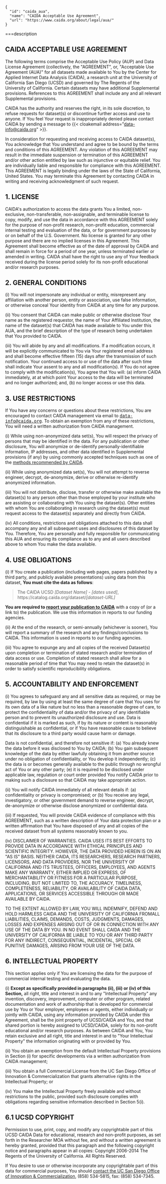 ~~~metadata
{
  "id": "caida_aua",
  "name": "CAIDA Acceptable Use Agreement",
  "url": "https://www.caida.org/about/legal/aua/"
}
~~~

===description

## CAIDA ACCEPTABLE USE AGREEMENT

The following terms comprise the Acceptable Use Policy (AUP) and Data License Agreement (collectively, the "AGREEMENT", or, "Acceptable Use Agreement (AUA)" for all datasets made available to You by the Center for Applied Internet Data Analysis (CAIDA), a research unit at the University of California San Diego (UCSD) and governed by The Regents of the University of California. Certain datasets may have additional Supplemental provisions. References to this AGREEMENT shall include any and all relevant Supplemental provisions.

CAIDA has the authority and reserves the right, in its sole discretion, to refuse requests for dataset(s) or discontinue further access and use to anyone. If You feel Your request is inappropriately denied please contact CAIDA by sending a message to {{< cloakemail address="data-info@caida.org" >}}.

In consideration for requesting and receiving access to CAIDA dataset(s), You acknowledge that You understand and agree to be bound by the terms and conditions of this AGREEMENT. Any violation of this AGREEMENT may result in the immediate suspension or termination of this AGREEMENT and/or other action entitled by law such as injunctive or equitable relief. You are individually liable and responsible for compliance with this AGREEMENT. This AGREEMENT is legally binding under the laws of the State of California, United States. You may terminate this Agreement by contacting CAIDA in writing and receiving acknowledgment of such request.

## 1\. LICENSE

CAIDA's authorization to access the data grants You a limited, non-exclusive, non-transferable, non-assignable, and terminable license to copy, modify, and use the data in accordance with this AGREEMENT solely for the purpose of non-profit research, non-profit education, commercial internal testing and evaluation of the data, or for government purposes by or on behalf of the U.S. Government. No license is granted for any other purpose and there are no implied licenses in this Agreement. This Agreement shall become effective as of the date of approval by CAIDA and shall remain in force for a period of one year, unless terminated earlier or amended in writing. CAIDA shall have the right to use any of Your feedback received during the license period solely for its non-profit educational and/or research purposes.

## 2\. GENERAL CONDITIONS

(i) You will not impersonate any individual or entity, misrepresent any affiliation with another person, entity or association, use false information, or otherwise conceal Your identity from CAIDA at any time for any purpose.

(ii) You consent that CAIDA can make public or otherwise disclose Your name as the registered requestor, the name of Your Affiliated Institution, the name of the dataset(s) that CAIDA has made available to You under this AUA, and the brief description of the type of research being undertaken that You provided to CAIDA.

(iii) You will abide by any and all modifications. If a modification occurs, it will be explicitly communicated to You via Your registered email address and shall become effective fifteen (15) days after the transmission of such notification. Your continued access to or use of the data after such time shall indicate Your assent to any and all modification(s). If You do not agree to comply with the modification(s), You agree that You will: (a) inform CAIDA immediately, at at which point Your access to the data will be terminated and no longer authorized; and, (b) no longer access or use this data.

## 3\. USE RESTRICTIONS

If You have any concerns or questions about these restrictions, You are encouraged to contact CAIDA management via email to <tt>data-info@caida.org</tt>. To obtain an exemption from any of these restrictions, You will need a written authorization from CAIDA management.

(i) While using non-anonymized data set(s), You will respect the privacy of persons that may be identified in the data. For any publication or other disclosure, You will anonymize or de-identify personally-identifiable information, IP addresses, and other data identified in Supplemental provisions (if any) by using commonly accepted techniques such as one of the [methods recommended by CAIDA](/projects/impact/anonymization).

(ii) While using anonymized data set(s), You will not attempt to reverse engineer, decrypt, de-anonymize, derive or otherwise re-identify anonymized information.

(iii) You will not distribute, disclose, transfer or otherwise make available the dataset(s) to any person other than those employed by your institute who are assisting or collaborating with You using the dataset(s). Other entities with whom You are collaborating in research using the dataset(s) must request access to the dataset(s) separately and directly from CAIDA.

(iv) All conditions, restrictions and obligations attached to this data shall accompany any and all subsequent uses and disclosures of this dataset by You. Therefore, You are personally and fully responsible for communicating this AUA and ensuring its compliance as to any and all users described above to whom You make the data available.

## 4\. USE OBLIGATIONS

(i) If You create a publication (including web pages, papers published by a third party, and publicly available presentations) using data from this dataset, **You must cite the data as follows**:

> The CAIDA UCSD _[Dataset Name] - [dates used]_,
> https\://catalog.caida.org/dataset/_[dataset-URL]_

**You are required to [report your publication to CAIDA](/catalog/datasets/publications/report-publication/)** with a copy of (or a link to) the publication. We use this information in reports to our funding agencies.

(ii) At the end of the research, or semi-annually (whichever is sooner), You will report a summary of the research and any findings/conclusions to CAIDA. This information is used in reports to our funding agencies.

(iii) You agree to expunge any and all copies of the received Dataset(s) upon completion or termination of stated research and/or termination of data access or use. Completion of stated research shall allow for a reasonable period of time that You may need to retain the dataset(s) in order to satisfy scientific reproducibility obligations.

## 5\. ACCOUNTABILITY AND ENFORCEMENT

(i) You agrees to safeguard any and all sensitive data as required, or may be required, by law by using at least the same degree of care that You uses for its own data of a like nature but no less than a reasonable degree of care, to protect the confidentiality of data and/or the privacy of any identifiable person and to prevent its unauthorized disclosure and use. Data is confidential if it is marked as such, if by its nature or content is reasonably distinguishable as confidential, or if You have reasonable cause to believe that its disclosure to a third party would cause harm or damage.

Data is not confidential, and therefore not sensitive if: (a) You already knew the data before it was disclosed to You by CAIDA; (b) You gain subsequent knowledge of the data by either lawfully obtaining it from another source under no obligation of confidentiality, or You develop it independently; (c) the data is or becomes generally available to the public through no wrongful act of You or any other party; (e) it is required to be disclosed under applicable law, regulation or court order provided You notify CAIDA prior to making such a disclosure so that CAIDA may take appropriate action.

(ii) You will notify CAIDA immediately of all relevant details if: (a) confidentiality or privacy is compromised; or (b) You receive any legal, investigatory, or other government demand to reverse engineer, decrypt, de-anonymize or otherwise disclose anonymized or confidential data.

(iii) If requested, You will provide CAIDA evidence of compliance with this AGREEMENT, such as a written description of Your data protection plan or a written affirmation that You have disposed of any and all copies of the received dataset from all systems reasonably known to you.

(iv) DISCLAIMER OF WARRANTIES. CAIDA USES ITS BEST EFFORTS TO PROVIDE DATA IN ACCORDANCE WITH ETHICAL PRINCIPLES AND SCIENTIFIC INTEGRITY. HOWEVER, THE DATA PROVIDED HEREIN IS ON AN "AS IS" BASIS. NEITHER CAIDA, ITS RESEARCHERS, RESEARCH PARTNERS, LICENSORS, AND DATA PROVIDERS, NOR THE UNIVERSITY OF CALIFORNIA AND ITS TRUSTEES, OFFICERS, EMPLOYEES, AND AGENTS MAKE ANY WARRANTY, EITHER IMPLIED OR EXPRESS, OF MERCHANTABILITY OR FITNESS FOR A PARTICULAR PURPOSE, INCLUDING, BUT NOT LIMITED TO, THE ACCURACY, TIMELINESS, COMPLETENESS, RELIABILITY, OR AVAILABILITY OF CAIDA DATA, APPLICATIONS, OR SERVICES ACCESSIBLE THROUGH OR MADE AVAILABLE BY CAIDA.

TO THE EXTENT ALLOWED BY LAW, YOU WILL INDEMNIFY, DEFEND AND HOLD HARMLESS CAIDA AND THE UNIVERSITY OF CALIFORNIA FROMALL LIABILITIES, CLAIMS, DEMANDS, COSTS, JUDGMENTS, DAMAGES, LOSSES AND EXPENSES ARISING OUT OF OR IN CONNECTION WITH ANY USE OF THE DATA BY YOU. IN NO EVENT SHALL CAIDA AND THE UNIVERSITY OF CALIFORNIA BE LIABLE TO YOU OR ANY THIRD PARTY FOR ANY INDIRECT, CONSEQUENTIAL, INCIDENTAL, SPECIAL OR PUNITIVE DAMAGES, ARISING FROM YOUR USE OF THE DATA.

## 6\. INTELLECTUAL PROPERTY

This section applies only if You are licensing the data for the purpose of commercial internal testing and evaluating the data.

(i) **Except as specifically provided in paragraphs (ii), (iii) or (iv) of this Section,** all right, title and interest in and to any "Intellectual Property" any invention, discovery, improvement, computer or other program, related documentation and work of authorship that is developed for commercial use by You or Your employer, employees or agents, either individually or jointly with CAIDA, using any information provided by CAIDA under this Agreement, shall be the joint property of UCSD/CAIDA and You, and that shared portion is hereby assigned to UCSD/CAIDA, solely for its non-profit educational and/or research purposes. As between CAIDA and You, You retain exclusive and all right, title and interest in and to "Your Intellectual Property" the information originating with or provided by You.

(ii) You obtain an exemption from the default Intellectual Property provisions in Section (i) for specific developments via a written authorization from CAIDA management;

(iii) You obtain a full Commercial License from the UC San Diego Office of Innovation & Commercialization that grants alternative rights in the Intellectual Property; or

(iv) You make the Intellectual Property freely available and without restrictions to the public, provided such disclosure complies with obligations regarding sensitive information described in Section 5(i).

## 6.1 UCSD COPYRIGHT

Permission to use, print, copy, and modify any copyrightable part of this UCSD CAIDA Data for educational, research and non-profit purposes, as set forth in the Researcher MOA without fee, and without a written agreement is hereby granted, provided that this paragraph and the following copyright notice and paragraphs appear in all copies: Copyright 2006-2014 The Regents of the University of California. All Rights Reserved.

If You desire to use or otherwise incorporate any copyrightable part of this data for commercial purposes, You should [contact the UC San Diego Office of Innovation & Commercialization](https://innovation.ucsd.edu/contact/), (858) 534-5815, fax: (858) 534-7345. 
